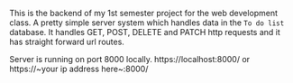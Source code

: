 This is the backend of my 1st semester project for the web development class. A pretty simple server system which handles data in the `To do list` database. 
It handles GET, POST, DELETE and PATCH http requests and it has straight forward url routes.

Server is running on port 8000 locally. https://localhost:8000/ or https://~your ip address here~:8000/
